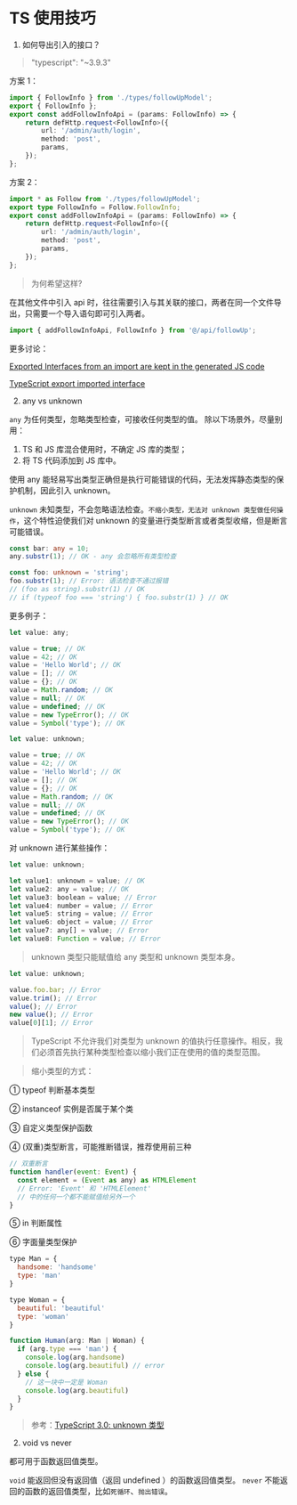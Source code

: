 # TS 使用技巧

1. 如何导出引入的接口？

> "typescript": "~3.9.3"

方案 1：

```ts
import { FollowInfo } from './types/followUpModel';
export { FollowInfo };
export const addFollowInfoApi = (params: FollowInfo) => {
	return defHttp.request<FollowInfo>({
		url: '/admin/auth/login',
		method: 'post',
		params,
	});
};
```

方案 2：

```ts
import * as Follow from './types/followUpModel';
export type FollowInfo = Follow.FollowInfo;
export const addFollowInfoApi = (params: FollowInfo) => {
	return defHttp.request<FollowInfo>({
		url: '/admin/auth/login',
		method: 'post',
		params,
	});
};
```

> 为何希望这样?

在其他文件中引入 api 时，往往需要引入与其关联的接口，两者在同一个文件导出，只需要一个导入语句即可引入两者。

```ts
import { addFollowInfoApi, FollowInfo } from '@/api/followUp';
```

更多讨论：

[Exported Interfaces from an import are kept in the generated JS code](https://github.com/babel/babel/issues/8361)

[TypeScript export imported interface](https://stackoverflow.com/questions/30712638/typescript-export-imported-interface)

2. any vs unknown

`any` 为任何类型，忽略类型检查，可接收任何类型的值。
除以下场景外，尽量别用：

1. TS 和 JS 库混合使用时，不确定 JS 库的类型；
2. 将 TS 代码添加到 JS 库中。

使用 any 能轻易写出类型正确但是执行可能错误的代码，无法发挥静态类型的保护机制，因此引入 unknown。

`unknown` 未知类型，不会忽略语法检查。`不缩小类型，无法对 unknown 类型做任何操作`，这个特性迫使我们对 unknown 的变量进行类型断言或者类型收缩，但是断言可能错误。

```ts
const bar: any = 10;
any.substr(1); // OK - any 会忽略所有类型检查

const foo: unknown = 'string';
foo.substr(1); // Error: 语法检查不通过报错
// (foo as string).substr(1) // OK
// if (typeof foo === 'string') { foo.substr(1) } // OK
```

更多例子：

```js
let value: any;

value = true; // OK
value = 42; // OK
value = 'Hello World'; // OK
value = []; // OK
value = {}; // OK
value = Math.random; // OK
value = null; // OK
value = undefined; // OK
value = new TypeError(); // OK
value = Symbol('type'); // OK
```

```js
let value: unknown;

value = true; // OK
value = 42; // OK
value = 'Hello World'; // OK
value = []; // OK
value = {}; // OK
value = Math.random; // OK
value = null; // OK
value = undefined; // OK
value = new TypeError(); // OK
value = Symbol('type'); // OK
```

对 unknown 进行某些操作：

```js
let value: unknown;

let value1: unknown = value; // OK
let value2: any = value; // OK
let value3: boolean = value; // Error
let value4: number = value; // Error
let value5: string = value; // Error
let value6: object = value; // Error
let value7: any[] = value; // Error
let value8: Function = value; // Error
```

> unknown 类型只能赋值给 any 类型和 unknown 类型本身。

```js
let value: unknown;

value.foo.bar; // Error
value.trim(); // Error
value(); // Error
new value(); // Error
value[0][1]; // Error
```

> TypeScript 不允许我们对类型为 unknown 的值执行任意操作。相反，我们必须首先执行某种类型检查以缩小我们正在使用的值的类型范围。

> 缩小类型的方式：

① typeof 判断基本类型

② instanceof 实例是否属于某个类

③ 自定义类型保护函数

④ (双重)类型断言，可能推断错误，推荐使用前三种

```js
// 双重断言
function handler(event: Event) {
  const element = (Event as any) as HTMLElement
  // Error: 'Event' 和 'HTMLElement'
  // 中的任何一个都不能赋值给另外一个
}
```

⑤ in 判断属性

⑥ 字面量类型保护

```js
type Man = {
  handsome: 'handsome'
  type: 'man'
}

type Woman = {
  beautiful: 'beautiful'
  type: 'woman'
}

function Human(arg: Man | Woman) {
  if (arg.type === 'man') {
    console.log(arg.handsome)
    console.log(arg.beautiful) // error
  } else {
    // 这一块中一定是 Woman
    console.log(arg.beautiful)
  }
}
```

> 参考：[TypeScript 3.0: unknown 类型](https://juejin.cn/post/6844903866073350151)

2. void vs never

都可用于函数返回值类型。

`void` 能返回但没有返回值（返回 undefined ）的函数返回值类型。
`never` 不能返回的函数的返回值类型，比如`死循环`、`抛出错误`。
